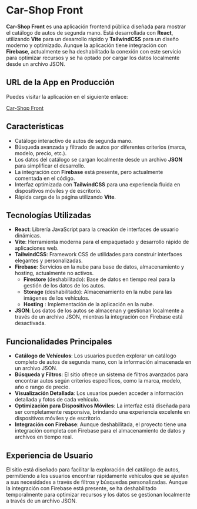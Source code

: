 # Car-Shop Front

**Car-Shop Front** es una aplicación frontend pública diseñada para mostrar el catálogo de autos de segunda mano. Está desarrollada con **React**, utilizando **Vite** para un desarrollo rápido y **TailwindCSS** para un diseño moderno y optimizado. Aunque la aplicación tiene integración con **Firebase**, actualmente se ha deshabilitado la conexión con este servicio para optimizar recursos y se ha optado por cargar los datos localmente desde un archivo JSON.

## URL de la App en Producción

Puedes visitar la aplicación en el siguiente enlace:

[Car-Shop Front](https://car-shop-dybsm98.firebaseapp.com/)

## Características

- Catálogo interactivo de autos de segunda mano.
- Búsqueda avanzada y filtrado de autos por diferentes criterios (marca, modelo, precio, etc.).
- Los datos del catálogo se cargan localmente desde un archivo **JSON** para simplificar el desarrollo.
- La integración con **Firebase** está presente, pero actualmente comentada en el código.
- Interfaz optimizada con **TailwindCSS** para una experiencia fluida en dispositivos móviles y de escritorio.
- Rápida carga de la página utilizando **Vite**.

## Tecnologías Utilizadas

- **React**: Librería JavaScript para la creación de interfaces de usuario dinámicas.
- **Vite**: Herramienta moderna para el empaquetado y desarrollo rápido de aplicaciones web.
- **TailwindCSS**: Framework CSS de utilidades para construir interfaces elegantes y personalizadas.
- **Firebase**: Servicios en la nube para base de datos, almacenamiento y hosting, actualmente no activos.
  - **Firestore** (deshabilitado): Base de datos en tiempo real para la gestión de los datos de los autos.
  - **Storage** (deshabilitado): Almacenamiento en la nube para las imágenes de los vehículos.
  - **Hosting** : Implementación de la aplicación en la nube.
- **JSON**: Los datos de los autos se almacenan y gestionan localmente a través de un archivo JSON, mientras la integración con Firebase está desactivada.

## Funcionalidades Principales

- **Catálogo de Vehículos**: Los usuarios pueden explorar un catálogo completo de autos de segunda mano, con la información almacenada en un archivo JSON.
- **Búsqueda y Filtros**: El sitio ofrece un sistema de filtros avanzados para encontrar autos según criterios específicos, como la marca, modelo, año o rango de precio.
- **Visualización Detallada**: Los usuarios pueden acceder a información detallada y fotos de cada vehículo.
- **Optimización para Dispositivos Móviles**: La interfaz está diseñada para ser completamente responsiva, brindando una experiencia excelente en dispositivos móviles y de escritorio.
- **Integración con Firebase**: Aunque deshabilitada, el proyecto tiene una integración completa con Firebase para el almacenamiento de datos y archivos en tiempo real.

## Experiencia de Usuario

El sitio está diseñado para facilitar la exploración del catálogo de autos, permitiendo a los usuarios encontrar rápidamente vehículos que se ajusten a sus necesidades a través de filtros y búsquedas personalizadas. Aunque la integración con Firebase está presente, se ha deshabilitado temporalmente para optimizar recursos y los datos se gestionan localmente a través de un archivo JSON.
